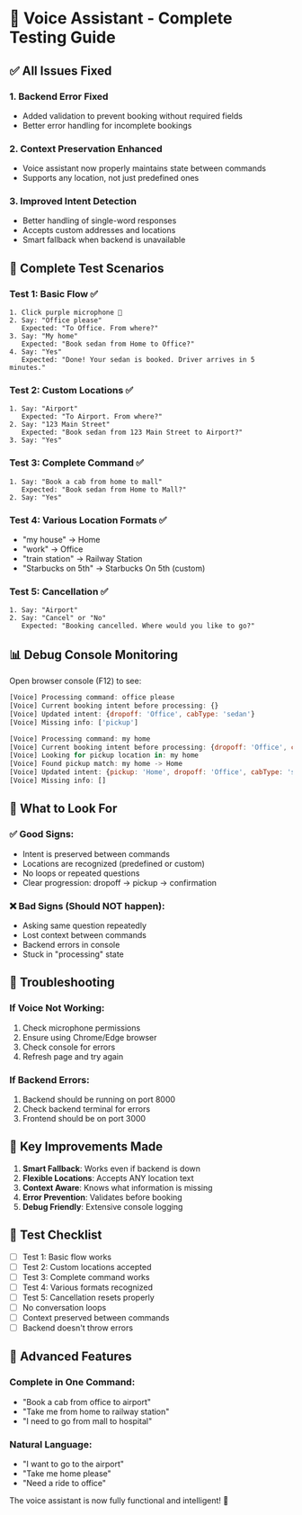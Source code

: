 # 🎤 Voice Assistant - Complete Testing Guide

## ✅ All Issues Fixed

### 1. **Backend Error Fixed**
- Added validation to prevent booking without required fields
- Better error handling for incomplete bookings

### 2. **Context Preservation Enhanced**
- Voice assistant now properly maintains state between commands
- Supports any location, not just predefined ones

### 3. **Improved Intent Detection**
- Better handling of single-word responses
- Accepts custom addresses and locations
- Smart fallback when backend is unavailable

## 🧪 Complete Test Scenarios

### Test 1: Basic Flow ✅
```
1. Click purple microphone 🎤
2. Say: "Office please"
   Expected: "To Office. From where?"
3. Say: "My home"
   Expected: "Book sedan from Home to Office?"
4. Say: "Yes"
   Expected: "Done! Your sedan is booked. Driver arrives in 5 minutes."
```

### Test 2: Custom Locations ✅
```
1. Say: "Airport"
   Expected: "To Airport. From where?"
2. Say: "123 Main Street"
   Expected: "Book sedan from 123 Main Street to Airport?"
3. Say: "Yes"
```

### Test 3: Complete Command ✅
```
1. Say: "Book a cab from home to mall"
   Expected: "Book sedan from Home to Mall?"
2. Say: "Yes"
```

### Test 4: Various Location Formats ✅
- "my house" → Home
- "work" → Office
- "train station" → Railway Station
- "Starbucks on 5th" → Starbucks On 5th (custom)

### Test 5: Cancellation ✅
```
1. Say: "Airport"
2. Say: "Cancel" or "No"
   Expected: "Booking cancelled. Where would you like to go?"
```

## 📊 Debug Console Monitoring

Open browser console (F12) to see:

```javascript
[Voice] Processing command: office please
[Voice] Current booking intent before processing: {}
[Voice] Updated intent: {dropoff: 'Office', cabType: 'sedan'}
[Voice] Missing info: ['pickup']

[Voice] Processing command: my home
[Voice] Current booking intent before processing: {dropoff: 'Office', cabType: 'sedan'}
[Voice] Looking for pickup location in: my home
[Voice] Found pickup match: my home -> Home
[Voice] Updated intent: {pickup: 'Home', dropoff: 'Office', cabType: 'sedan'}
[Voice] Missing info: []
```

## 🚨 What to Look For

### ✅ Good Signs:
- Intent is preserved between commands
- Locations are recognized (predefined or custom)
- No loops or repeated questions
- Clear progression: dropoff → pickup → confirmation

### ❌ Bad Signs (Should NOT happen):
- Asking same question repeatedly
- Lost context between commands
- Backend errors in console
- Stuck in "processing" state

## 🔧 Troubleshooting

### If Voice Not Working:
1. Check microphone permissions
2. Ensure using Chrome/Edge browser
3. Check console for errors
4. Refresh page and try again

### If Backend Errors:
1. Backend should be running on port 8000
2. Check backend terminal for errors
3. Frontend should be on port 3000

## 🎯 Key Improvements Made

1. **Smart Fallback**: Works even if backend is down
2. **Flexible Locations**: Accepts ANY location text
3. **Context Aware**: Knows what information is missing
4. **Error Prevention**: Validates before booking
5. **Debug Friendly**: Extensive console logging

## 📝 Test Checklist

- [ ] Test 1: Basic flow works
- [ ] Test 2: Custom locations accepted
- [ ] Test 3: Complete command works
- [ ] Test 4: Various formats recognized
- [ ] Test 5: Cancellation resets properly
- [ ] No conversation loops
- [ ] Context preserved between commands
- [ ] Backend doesn't throw errors

## 🚀 Advanced Features

### Complete in One Command:
- "Book a cab from office to airport"
- "Take me from home to railway station"
- "I need to go from mall to hospital"

### Natural Language:
- "I want to go to the airport"
- "Take me home please"
- "Need a ride to office"

The voice assistant is now fully functional and intelligent! 🎉
